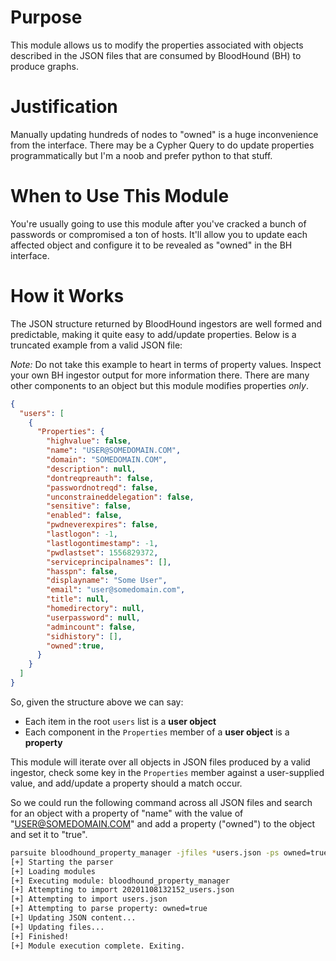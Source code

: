 # Purpose

This module allows us to modify the properties associated with
objects described in the JSON files that are consumed by BloodHound (BH)
to produce graphs.

# Justification

Manually updating hundreds of nodes to "owned" is a huge inconvenience
from the interface. There may be a Cypher Query to do update properties
programmatically but I'm a noob and prefer python to that stuff.

# When to Use This Module

You're usually going to use this module after you've cracked a bunch
of passwords or compromised a ton of hosts. It'll allow you to update
each affected object and configure it to be revealed as "owned" in the BH
interface.

# How it Works

The JSON structure returned by BloodHound ingestors are well formed and
predictable, making it quite easy to add/update properties. Below is a
truncated example from a valid JSON file:

_Note:_ Do not take this example to heart in terms of property values.
Inspect your own BH ingestor output for more information there. There
are many other components to an object but this module modifies
properties _only_.

```json
{
  "users": [
    {
      "Properties": {
        "highvalue": false,
        "name": "USER@SOMEDOMAIN.COM",
        "domain": "SOMEDOMAIN.COM",
        "description": null,
        "dontreqpreauth": false,
        "passwordnotreqd": false,
        "unconstraineddelegation": false,
        "sensitive": false,
        "enabled": false,
        "pwdneverexpires": false,
        "lastlogon": -1,
        "lastlogontimestamp": -1,
        "pwdlastset": 1556829372,
        "serviceprincipalnames": [],
        "hasspn": false,
        "displayname": "Some User",
        "email": "user@somedomain.com",
        "title": null,
        "homedirectory": null,
        "userpassword": null,
        "admincount": false,
        "sidhistory": [],
        "owned":true,
      }
    }
  ]
}
```

So, given the structure above we can say:

- Each item in the root `users` list is a **user object**
- Each component in the `Properties` member of a **user object**
  is a **property**

This module will iterate over all objects in JSON files produced
by a valid ingestor, check some key in the `Properties` member
against a user-supplied value, and add/update a property should
a match occur.

So we could run the following command across all JSON files and
search for an object with a property of "name" with the value of
"USER@SOMEDOMAIN.COM" and add a property ("owned") to the object
and set it to "true".

```bash
parsuite bloodhound_property_manager -jfiles *users.json -ps owned=true -target-objects name=USER@SOMEDOMAIN.COM
[+] Starting the parser
[+] Loading modules
[+] Executing module: bloodhound_property_manager
[+] Attempting to import 20201108132152_users.json
[+] Attempting to import users.json
[+] Attempting to parse property: owned=true
[+] Updating JSON content...
[+] Updating files...
[+] Finished!
[+] Module execution complete. Exiting.
```
